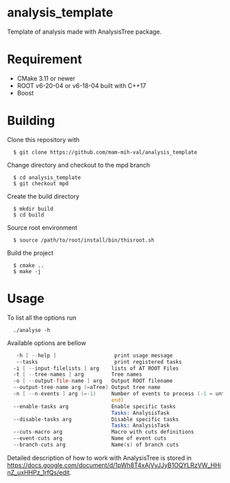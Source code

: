 # analysis_template
Template of analysis made with AnalysisTree package.

# Requirement

* CMake 3.11 or newer
* ROOT v6-20-04 or v6-18-04 built with C++17
* Boost

# Building

Clone this repository with
```
  $ git clone https://github.com/mam-mih-val/analysis_template
```
Change directory and checkout to the mpd branch
```
  $ cd analysis_template
  $ git checkout mpd
```
Create the build directory
```
  $ mkdir build
  $ cd build
```
Source root environment
```
  $ source /path/to/root/install/bin/thisroot.sh
``` 
Build the project
```
  $ cmake ..
  $ make -j
```

# Usage
To list all the options run
```
  ./analyse -h
```
Available options are bellow
```asm
   -h [ --help ]                   print usage message
   --tasks                         print registered tasks
  -i [ --input-filelists ] arg    lists of AT ROOT Files
  -t [ --tree-names ] arg         Tree names
  -o [ --output-file-name ] arg   Output ROOT filename
  --output-tree-name arg (=aTree) Output tree name
  -n [ --n-events ] arg (=-1)     Number of events to process (-1 = until the 
                                  end)
  --enable-tasks arg              Enable specific tasks
                                  Tasks: AnalysisTask 
  --disable-tasks arg             Disable specific tasks
                                  Tasks: AnalysisTask 
  --cuts-macro arg                Macro with cuts definitions
  --event-cuts arg                Name of event cuts
  --branch-cuts arg               Name(s) of branch cuts
```

Detailed description of how to work with AnalysisTree is stored in https://docs.google.com/document/d/1pWh8T4xAjVvJJyB1OQYLRzVW_HHinZ_uxHHPz_1rfQs/edit.
